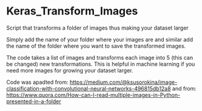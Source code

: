 # Keras_Transform_Images
Script that transforms a folder of images thus making your dataset larger

Simply add the name of your folder where your images are and similar add the name of the folder where you want to save the transformed images.

The code takes a list of images and transforms each image into 5 (this can be changed) new transformations. This is helpful in machine learning if you need more images for growing your dataset larger. 

Code was apadted from: https://medium.com/@ksusorokina/image-classification-with-convolutional-neural-networks-496815db12a8
and from: https://www.quora.com/How-can-I-read-multiple-images-in-Python-presented-in-a-folder

